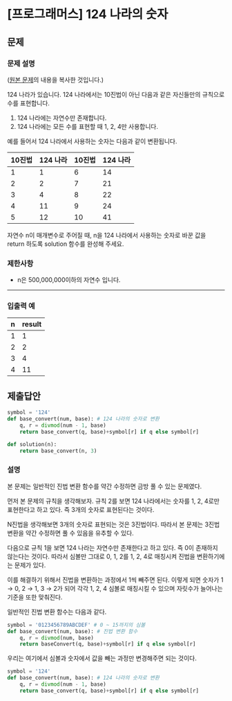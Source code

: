 # [프로그래머스] 124 나라의 숫자
## 문제
### 문제 설명
([원본 문제](https://programmers.co.kr/learn/courses/30/lessons/12899)의 내용을 복사한 것입니다.)

124 나라가 있습니다. 124 나라에서는 10진법이 아닌 다음과 같은 자신들만의 규칙으로 수를 표현합니다.

1. 124 나라에는 자연수만 존재합니다.
2. 124 나라에는 모든 수를 표현할 때 1, 2, 4만 사용합니다.

예를 들어서 124 나라에서 사용하는 숫자는 다음과 같이 변환됩니다.

|10진법|124 나라|10진법|124 나라|
|:---|:---|:---|:---|
|1|1|6|14|
|2|2|7|21|
|3|4|8|22|
|4|11|9|24|
|5|12|10|41|

자연수 n이 매개변수로 주어질 때, n을 124 나라에서 사용하는 숫자로 바꾼 값을 return 하도록 solution 함수를 완성해 주세요.

### 제한사항
* n은 500,000,000이하의 자연수 입니다.

___

### 입출력 예
|n|result|
|:---|:---|
|1|1|
|2|2|
|3|4|
|4|11|

## 제출답안
```python
symbol = '124'
def base_convert(num, base): # 124 나라의 숫자로 변환
    q, r = divmod(num - 1, base)
    return base_convert(q, base)+symbol[r] if q else symbol[r]

def solution(n):
    return base_convert(n, 3)
```
### 설명
본 문제는 일반적인 진법 변환 함수를 약간 수정하면 금방 풀 수 있는 문제였다.

먼저 본 문제의 규칙을 생각해보자. 규칙 2를 보면 124 나라에서는 숫자를 1, 2, 4로만 표현한다고 하고 있다. 즉 3개의 숫자로 표현된다는 것이다.

N진법을 생각해보면 3개의 숫자로 표현되는 것은 3진법이다. 따라서 본 문제는 3진법 변환을 약간 수정하면 풀 수 있음을 유추할 수 있다.

다음으로 규칙 1을 보면 124 나라는 자연수만 존재한다고 하고 있다. 즉 0이 존재하지 않는다는 것이다. 
따라서 심볼만 그대로 0, 1, 2를 1, 2, 4로 매칭시켜 진법을 변환하기에는 문제가 있다.

이를 해결하기 위해서 진법을 변환하는 과정에서 1씩 빼주면 된다. 이렇게 되면 숫자가 1 → 0, 2 → 1, 3 → 2가 되어 각각 1, 2, 4 심볼로 매칭시킬 수 있으며 
자릿수가 늘어나는 기준을 또한 맞춰진다.

일반적인 진법 변환 함수는 다음과 같다.

```python
symbol = '0123456789ABCDEF' # 0 ~ 15까지의 심볼
def base_convert(num, base): # 진법 변환 함수
    q, r = divmod(num, base)
    return baseConvert(q, base)+symbol[r] if q else symbol[r]
```

우리는 여기에서 심볼과 숫자에서 값을 빼는 과정만 변경해주면 되는 것이다.

```python
symbol = '124'
def base_convert(num, base): # 124 나라의 숫자로 변환
    q, r = divmod(num - 1, base)
    return base_convert(q, base)+symbol[r] if q else symbol[r]
```
